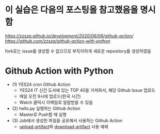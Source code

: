 # 이 실습은 다음의 포스팅을 참고했음을 명시함
_https://zzsza.github.io/development/2020/06/06/github-action/_  
_https://github.com/zzsza/github-action-with-python_  

fork로는 issue를 생성할 수 없으므로 부득이하게 새로운 repository를 생성하였음  

# Github Action with Python
- (1) YES24 cron Github Action
  - YES24 IT 신간 도서에 있는 TOP 40을 가져와서, 해당 Github Issue 업로드
  - 매일 오전 9시에 업로드(한국 시간)
  - Watch 클릭시 이메일로 알람받을 수 있음
- (2) hello.py 실행하는 Github Action
  - Master로 Push할 때 실행
- (3) Job에서 생성한 파일을 공유해서 사용하는 Github Action
  - [upload-artifact](https://github.com/actions/upload-artifact)와 [download-artifact](https://github.com/actions/download-artifact) 사용 예제
